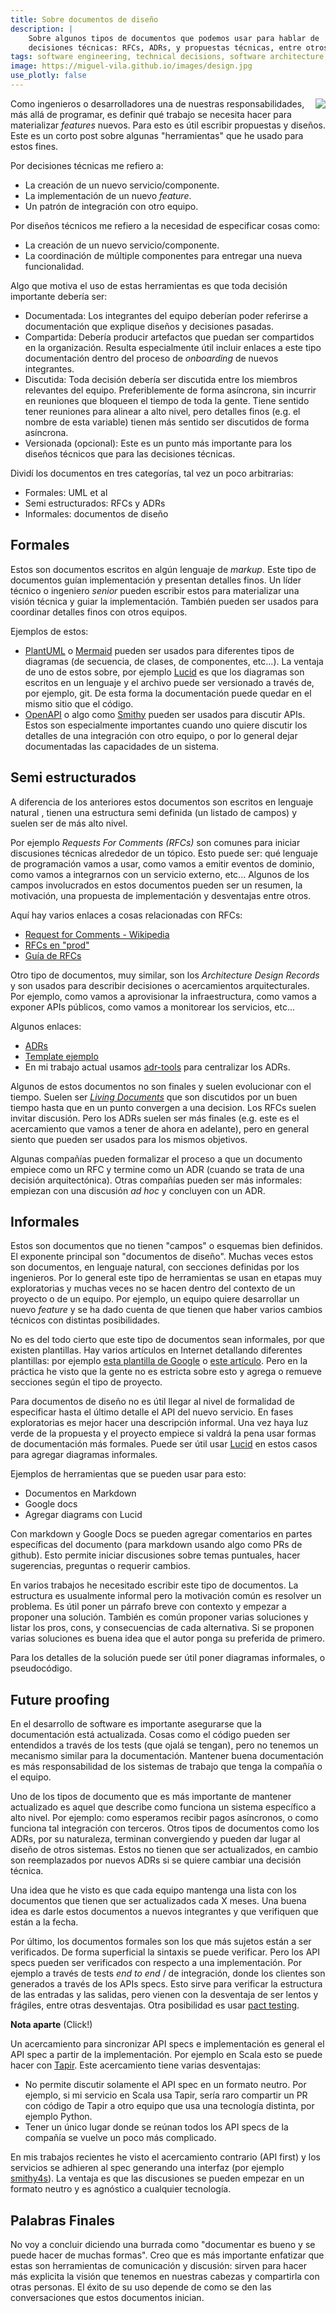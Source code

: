 ```yaml
---
title: Sobre documentos de diseño
description: |
    Sobre algunos tipos de documentos que podemos usar para hablar de
    decisiones técnicas: RFCs, ADRs, y propuestas técnicas, entre otros.
tags: software engineering, technical decisions, software architecture, systems design
image: https://miguel-vila.github.io/images/design.jpg
use_plotly: false
---
```


<p class="image__article">
<img src="/images/design.jpg" class="article-photo" style="float: right">
</p>

Como ingenieros o desarrolladores una de nuestras responsabilidades, más allá de
programar, es definir qué trabajo se necesita hacer para materializar _features_
nuevos. Para esto es útil escribir propuestas y diseños. Este es un corto post
sobre algunas "herramientas" que he usado para estos fines.

Por decisiones técnicas me refiero a:

* La creación de un nuevo servicio/componente.
* La implementación de un nuevo _feature_.
* Un patrón de integración con otro equipo.

Por diseños técnicos me refiero a la necesidad de especificar cosas como:

* La creación de un nuevo servicio/componente.
* La coordinación de múltiple componentes para entregar una nueva funcionalidad.

Algo que motiva el uso de estas herramientas es que toda decisión importante
debería ser:

* Documentada: Los integrantes del equipo deberían poder referirse a
documentación que explique diseños y decisiones pasadas.
* Compartida: Debería producir artefactos que puedan ser compartidos en la
organización. Resulta especialmente útil incluir enlaces a este tipo
documentación dentro del proceso de _onboarding_ de nuevos integrantes.
* Discutida: Toda decisión debería ser discutida entre los miembros relevantes
del equipo. Preferiblemente de forma asíncrona, sin incurrir en reuniones que
bloqueen el tiempo de toda la gente. Tiene sentido tener reuniones para alinear
a alto nivel, pero detalles finos (e.g. el nombre de esta variable) tienen más
sentido ser discutidos de forma asíncrona.
* Versionada (opcional): Este es un punto más importante para los diseños
técnicos que para las decisiones técnicas.

Dividí los documentos en tres categorías, tal vez un poco arbitrarias:

* Formales: UML et al
* Semi estructurados: RFCs y ADRs
* Informales: documentos de diseño

## Formales

Estos son documentos escritos en algún lenguaje de _markup_. Este tipo de
documentos guían implementación y presentan detalles finos. Un líder técnico o
ingeniero _senior_ pueden escribir estos para materializar una visión técnica
y guiar la implementación. También pueden ser usados para coordinar detalles
finos con otros equipos.

Ejemplos de estos:

* [PlantUML](https://plantuml.com/) o [Mermaid](https://mermaid-js.github.io/)
pueden ser usados para diferentes tipos de diagramas (de secuencia, de clases,
de componentes, etc...). La ventaja de uno de estos sobre, por ejemplo
[Lucid](https://lucid.app/) es que los diagramas son escritos en un lenguaje y
el archivo puede ser versionado a través de, por ejemplo, git. De esta forma la
documentación puede quedar en el mismo sitio que el código.
* [OpenAPI](https://www.openapis.org/) o algo
como [Smithy](https://smithy.io/2.0/index.html) pueden ser usados para discutir
APIs. Estos son especialmente importantes cuando uno quiere discutir los
detalles de una integración con otro equipo, o por lo general dejar documentadas
las capacidades de un sistema.

## Semi estructurados

A diferencia de los anteriores estos documentos son escritos en lenguaje natural
, tienen una estructura semi definida (un listado de campos) y suelen ser de más
alto nivel.

Por ejemplo _Requests For Comments (RFCs)_ son comunes para iniciar discusiones
técnicas alrededor de un tópico. Esto puede ser: qué lenguaje de programación
vamos a usar, como vamos a emitir eventos de dominio, como vamos a integrarnos
con un servicio externo, etc... Algunos de los campos involucrados en estos
documentos pueden ser un resumen, la motivación, una propuesta de implementación
y desventajas entre otros.

Aquí hay varios enlaces a cosas relacionadas con RFCs:

* [Request for Comments - Wikipedia](https://en.wikipedia.org/wiki/Request_for_Comments)
* [RFCs en "prod"](https://buriti.ca/6-lessons-i-learned-while-implementing-technical-rfcs-as-a-management-tool-34687dbf46cb)
* [Guía de RFCs](https://github.com/buritica/mgt/blob/master/es/guia-de-rfcs.md#gu%C3%ADa-de-rfcs)

Otro tipo de documentos, muy similar, son los _Architecture Design Records_ y
son usados para describir decisiones o acercamientos arquitecturales.
Por ejemplo, como vamos a aprovisionar la infraestructura, como vamos a exponer
APIs públicos, como vamos a monitorear los servicios, etc...

Algunos enlaces:

* [ADRs](https://github.com/joelparkerhenderson/architecture_decision_record#architecture-decision-record-adr)
* [Template ejemplo](https://github.com/joelparkerhenderson/architecture-decision-record/blob/main/templates/decision-record-template-by-michael-nygard/index.md)
* En mi trabajo actual usamos [adr-tools](https://github.com/npryce/adr-tools)
para centralizar los ADRs.

Algunos de estos documentos no son finales y suelen evolucionar con el tiempo.
Suelen ser [_Living Documents_](https://en.wikipedia.org/wiki/Living_document)
que son discutidos por un buen tiempo hasta que en un punto convergen a una
decision. Los RFCs suelen invitar discusión. Pero los ADRs suelen ser más finales
(e.g. este es el acercamiento que vamos a tener de ahora en adelante), pero en
general siento que pueden ser usados para los mismos objetivos.

Algunas compañías pueden formalizar el proceso a que un documento empiece como
un RFC y termine como un ADR (cuando se trata de una decisión arquitectónica).
Otras compañías pueden ser más informales: empiezan con una discusión _ad hoc_ y
concluyen con un ADR.

## Informales

Estos son documentos que no tienen "campos" o esquemas bien definidos. El 
exponente principal son "documentos de diseño". Muchas veces estos son
documentos, en lenguaje natural, con secciones definidas por los ingenieros. Por
lo general este tipo de herramientas se usan en etapas muy exploratorias y
muchas veces no se hacen dentro del contexto de un proyecto o de un equipo.
Por ejemplo, un equipo quiere desarrollar un nuevo _feature_ y se ha dado cuenta
de que tienen que haber varios cambios técnicos con distintas posibilidades.

No es del todo cierto que este tipo de documentos sean informales, por que
existen plantillas. Hay varios artículos en Internet detallando diferentes
plantillas: por ejemplo
[esta plantilla de Google](https://www.industrialempathy.com/posts/design-docs-at-google/)
o [este artículo](https://www.range.co/blog/better-tech-specs). Pero en la
práctica he visto que la gente no es estricta sobre esto y agrega o remueve
secciones según el tipo de proyecto.

Para documentos de diseño no es útil llegar al nivel de formalidad de especificar hasta
el último detalle el API del nuevo servicio. En fases exploratorias es mejor
hacer una descripción informal. Una vez haya luz verde de la propuesta y el
proyecto empiece si valdrá la pena usar formas de documentación más formales.
Puede ser útil usar [Lucid](https://lucid.app/) en estos casos para agregar
diagramas informales.

Ejemplos de herramientas que se pueden usar para esto:

* Documentos en Markdown
* Google docs
* Agregar diagrams con Lucid

Con markdown y Google Docs se pueden agregar comentarios en partes específicas
del documento (para markdown usando algo como PRs de github). Esto permite
iniciar discusiones sobre temas puntuales, hacer sugerencias, preguntas o
requerir cambios.

En varios trabajos he necesitado escribir este tipo de documentos. La estructura
es usualmente informal pero la motivación común es resolver un problema. Es útil
poner un párrafo breve con contexto y empezar a proponer una solución. También
es común proponer varias soluciones y listar los pros, cons, y consecuencias de
cada alternativa. Si se proponen varias soluciones es buena idea que el autor
ponga su preferida de primero.

Para los detalles de la solución puede ser útil poner diagramas informales, o
pseudocódigo.

## Future proofing

En el desarrollo de software es importante asegurarse que la documentación está
actualizada. Cosas como el código pueden ser entendidos a través de los tests
(que ojalá se tengan), pero no tenemos un mecanismo similar para la
documentación. Mantener buena documentación es más responsabilidad de los
sistemas de trabajo que tenga la compañía o el equipo.

Uno de los tipos de documento que es más importante de mantener actualizado es
aquel que describe como funciona un sistema específico a alto nivel. Por
ejemplo: como esperamos recibir pagos asíncronos, o como funciona tal integración
con terceros. Otros tipos de documentos como los ADRs, por su naturaleza,
terminan convergiendo y pueden dar lugar al diseño de otros sistemas. Estos no
tienen que ser actualizados, en cambio son reemplazados por nuevos ADRs si se
quiere cambiar una decisión técnica.

Una idea que he visto es que cada equipo mantenga una lista con los documentos
que tienen que ser actualizados cada X meses. Una buena idea es darle estos
documentos a nuevos integrantes y que verifiquen que están a la fecha.

Por último, los documentos formales son los que más sujetos están a ser
verificados. De forma superficial la sintaxis se puede verificar. Pero los API
specs pueden ser verificados con respecto a una implementación.
Por ejemplo a través de tests _end to end_ / de integración, donde los clientes
son generados a través de los APIs specs. Esto sirve para verificar
la estructura de las entradas y las salidas, pero vienen con la desventaja de
ser lentos y frágiles, entre otras desventajas. Otra posibilidad es usar
[pact testing](https://www.infoq.com/presentations/pact/).

<div class="note">
<p class="aside-header"><strong>Nota aparte</strong> <span class="clickable">(Click!)</span></p>

<div class="note-content">

Un acercamiento para sincronizar API specs e implementación es general el API
spec a partir de la implementación. Por ejemplo en Scala esto se puede hacer con
[Tapir](https://tapir.softwaremill.com/en/latest/). Este acercamiento tiene
varias desventajas:

* No permite discutir solamente el API spec en un formato neutro. Por ejemplo,
si mi servicio en Scala usa Tapir, sería raro compartir un PR con código de Tapir
a otro equipo que usa una tecnología distinta, por ejemplo Python.
* Tener un único lugar donde se reúnan todos los API specs de la compañía se
vuelve un poco más complicado.

En mis trabajos recientes he visto el acercamiento contrario (API first) y los
servicios se adhieren al spec generando una interfaz (por ejemplo
[smithy4s](https://disneystreaming.github.io/smithy4s/)). La ventaja es que las
discusiones se pueden empezar en un formato neutro y es agnóstico a cualquier
tecnología.

</div>
</div>

## Palabras Finales

No voy a concluir diciendo una burrada como "documentar es bueno y se puede
hacer de muchas formas". Creo que es más importante enfatizar que estas son
herramientas de comunicación y discusión: sirven para hacer más explicita la
visión que tenemos en nuestras cabezas y compartirla con otras personas. El
éxito de su uso depende de como se den las conversaciones que estos documentos
inician.
